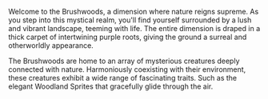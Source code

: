 Welcome to the Brushwoods, a dimension where nature reigns supreme. As you step into this mystical realm, you'll find yourself surrounded by a lush and vibrant landscape, teeming with life. The entire dimension is draped in a thick carpet of intertwining purple roots, giving the ground a surreal and otherworldly appearance.

The Brushwoods are home to an array of mysterious creatures deeply connected with nature. Harmoniously coexisting with their environment, these creatures exhibit a wide range of fascinating traits. Such as the elegant Woodland Sprites that gracefully glide through the air.
